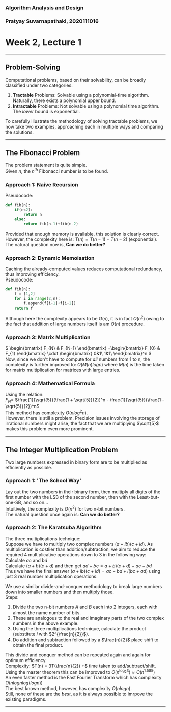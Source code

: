 ### Algorithm Analysis and Design
### Pratyay Suvarnapathaki, 2020111016
# Week 2, Lecture 1

---

## Problem-Solving
Computational problems, based on their solvability, can be broadly classified under two categories:
1. **Tractable** Problems: Solvable using a polynomial-time algorithm. Naturally, there exists a polynomial upper bound.
2. **Intractable** Problems: Not solvable using a polynomial time algorithm. The *lower* bound is exponential.

To carefully illustrate the methodology of solving tractable problems, we now take two examples, approaching each in multiple ways and comparing the solutions.

---

## The Fibonacci Problem
The problem statement is quite simple.\
Given $n$, the $n^{th}$ Fibonacci number is to be found.

###	Approach 1: Naive Recursion
Pseudocode:
```py
def fib(n):
	if(n<2):
		return n
	else:
		return fib(n-1)+fib(n-2)
```
Provided that enough memory is available, this solution is clearly correct.\
However, the complexity here is: $T(n) = T(n-1) + T(n-2)$ (exponential).\
The natural question now is, **Can we do better?**

### Approach 2: Dynamic Memoisation
Caching the already-computed values reduces computational redundancy, thus improving efficiency.\
Pseudocode:
```py
def fib(n):
	f = [1,2]
	for i in range(2,n):
    	f.append(f[i-1]+f[i-2])
	return f
```
Although here the complexity appears to be $O(n)$, it is in fact $O(n^2)$ owing to the fact that addition of large numbers itself is am $O(n)$ procedure.

### Approach 3: Matrix Multiplication
$
\begin{bmatrix}
F_{N} & F_{N-1}
\end{bmatrix}
=\begin{bmatrix}
F_{0} & F_{1}
\end{bmatrix} \cdot
\begin{bmatrix}
0&1\\
1&1\\
\end{bmatrix}^n
$\
Now, since we don't have to compute for *all* numbers from 1 to n, the complexity is further improved to: $O(M(n)logn)$ where $M(n)$ is the time taken for matrix multiplication for matrices with large entries.

### Approach 4: Mathematical Formula
Using the relation:\
$F_N  =$  $\frac{1}{\sqrt{5}}(\frac{1 + \sqrt{5}}{2})^n - \frac{1}{\sqrt{5}}(\frac{1 - \sqrt{5}}{2})^n$\
This method has complexity $O(n log^2 n)$.\
However, there is still a problem. Precision issues involving the storage of irrational numbers might arise, the fact that we are multiplying $\sqrt{5}$ makes this problem even more prominent.

---

## The Integer Multiplication Problem
Two large numbers expressed in binary form are to be multiplied as efficiently as possible.

### Approach 1: 'The School Way'
Lay out the two numbers in their binary form, then multiply all digits of the first number with the LSB of the second number, then with the Least-but-one-SB, and so on...\
Intuitively, the complexity is $O(n^2)$ for two n-bit numbers.\
The natural question once again is: **Can we do better?**

### Approach 2: The Karatsuba Algorithm
The three multiplications technique:\
Suppose we have to multiply two complex numbers $(a+ib)(c+id)$. As multiplication is costlier than addition/subtraction, we aim to reduce the required 4 multiplicative operations down to 3 in the following way:\
Calculate $ac$ and $bd$\
Calculate $(a+b)(c+d)$ and then get $ad+bc = a+b)(c+d) - ac - bd$\
Thus we have the final answer $(a + ib)(c + id) = ac − bd + i(bc + ad)$ using just 3 real number multiplication operations.

We use a similar divide-and-conquer methodology to break large numbers down into smaller numbers and then multiply those.\
Steps:
1. Divide the two n-bit numbers $A$ and $B$ each into 2 integers, each with almost the name number of bits.
2. These are analogous to the real and imaginary parts of the two complex numbers in the above example.
3. Using the three multiplications technique, calculate the product (substitute $i$ with $2^{\frac{n}{2}}$).
4. Do addition and subtraction followed by a $\frac{n}{2}$ place shift to obtain the final product.

This divide and conquer method can be repeated again and again for optimum efficiency.\
Complexity:  $T(n) = 3T(\frac{n}{2}) +$ time taken to add/subtract/shift.\
Using the master theorem this can be improved to $O(n^{\log_2 3}) \approx O(n^{1.585})$\
An even faster method is the Fast Fourier Transform which has complexity $O(n logn log(logn))$\
The best known method, however, has complexity $O(nlogn)$.\
Still, none of these are the *best*, as it is always possible to imrpove the existing paradigms.

---